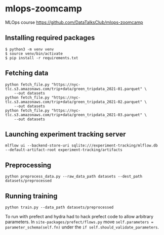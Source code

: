 # mlops-zoomcamp
MLOps course https://github.com/DataTalksClub/mlops-zoomcamp


## Installing required packages

```shell
$ python3 -m venv venv
$ source venv/bin/activate
$ pip install -r requirements.txt
```

## Fetching data

```shell
python fetch_file.py "https://nyc-tlc.s3.amazonaws.com/trip+data/green_tripdata_2021-01.parquet" \
    --out datasets
python fetch_file.py "https://nyc-tlc.s3.amazonaws.com/trip+data/green_tripdata_2021-02.parquet" \
    --out datasets
python fetch_file.py "https://nyc-tlc.s3.amazonaws.com/trip+data/green_tripdata_2021-03.parquet" \
    --out datasets
```

## Launching experiment tracking server

```shell
mlflow ui --backend-store-uri sqlite:///experiment-tracking/mlflow.db --default-artifact-root experiment-tracking/artifacts
```

## Preprocessing

```shell
python preprocess_data.py --raw_data_path datasets --dest_path datasets/preprocessed
```

## Running training

```shell
python train.py --data_path datasets/preprocessed
```


To run with prefect and hydra had to hack prefect code to allow arbitrary parameters. In `site-packages/prefect/flows.py` move `self.parameters = parameter_schema(self.fn)` under the `if self.should_validate_parameters`.
